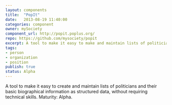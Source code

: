 ```yaml
---
layout: components
title:  "PopIt"
date:   2013-08-19 11:40:00
categories: component
owner: mySociety
component_url: http://popit.poplus.org/
repo: https://github.com/mysociety/popit
excerpt: A tool to make it easy to make and maintain lists of politicians and their basic biographical information as structured data, without requiring technical skills.
tags:
- person
- organization
- position
publish: true
status: Alpha
---
```


A tool to make it easy to create and maintain lists of politicians and their basic biographical information as structured data, without requiring technical skills. Maturity: Alpha.
